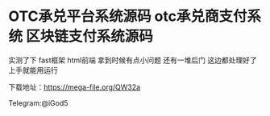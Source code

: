 # OTC承兑平台系统源码 otc承兑商支付系统 区块链支付系统源码
实测了下 fast框架 html前端 拿到时候有点小问题 还有一堆后门 这边都处理好了 上手就能用运行

下载地址：https://mega-file.org/QW32a

Telegram:@iGod5
